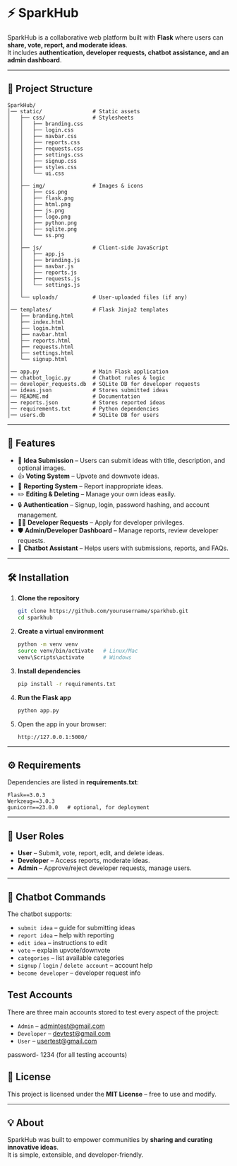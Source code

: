 # ⚡ SparkHub

SparkHub is a collaborative web platform built with **Flask** where users can **share, vote, report, and moderate ideas**.  
It includes **authentication, developer requests, chatbot assistance, and an admin dashboard**.

---

## 📂 Project Structure

```
SparkHub/
│── static/                # Static assets
│   ├── css/               # Stylesheets
│   │   ├── branding.css
│   │   ├── login.css
│   │   ├── navbar.css
│   │   ├── reports.css
│   │   ├── requests.css
│   │   ├── settings.css
│   │   ├── signup.css
│   │   ├── styles.css
│   │   └── ui.css
│   │
│   ├── img/               # Images & icons
│   │   ├── css.png
│   │   ├── flask.png
│   │   ├── html.png
│   │   ├── js.png
│   │   ├── logo.png
│   │   ├── python.png
│   │   ├── sqlite.png
│   │   └── ss.png
│   │
│   ├── js/                # Client-side JavaScript
│   │   ├── app.js
│   │   ├── branding.js
│   │   ├── navbar.js
│   │   ├── reports.js
│   │   ├── requests.js
│   │   └── settings.js
│   │
│   └── uploads/           # User-uploaded files (if any)
│
│── templates/             # Flask Jinja2 templates
│   ├── branding.html
│   ├── index.html
│   ├── login.html
│   ├── navbar.html
│   ├── reports.html
│   ├── requests.html
│   ├── settings.html
│   └── signup.html
│
│── app.py                 # Main Flask application
│── chatbot_logic.py       # Chatbot rules & logic
│── developer_requests.db  # SQLite DB for developer requests
│── ideas.json             # Stores submitted ideas
│── README.md              # Documentation
│── reports.json           # Stores reported ideas
│── requirements.txt       # Python dependencies
│── users.db               # SQLite DB for users
```

---

## 🚀 Features

- 📝 **Idea Submission** – Users can submit ideas with title, description, and optional images.  
- 👍 **Voting System** – Upvote and downvote ideas.  
- 🚩 **Reporting System** – Report inappropriate ideas.  
- ✏️ **Editing & Deleting** – Manage your own ideas easily.  
- 🔒 **Authentication** – Signup, login, password hashing, and account management.  
- 👨‍💻 **Developer Requests** – Apply for developer privileges.  
- 🛡 **Admin/Developer Dashboard** – Manage reports, review developer requests.  
- 🤖 **Chatbot Assistant** – Helps users with submissions, reports, and FAQs.  

---

## 🛠 Installation

1. **Clone the repository**
   ```bash
   git clone https://github.com/yourusername/sparkhub.git
   cd sparkhub
   ```

2. **Create a virtual environment**
   ```bash
   python -m venv venv
   source venv/bin/activate   # Linux/Mac
   venv\Scripts\activate      # Windows
   ```

3. **Install dependencies**
   ```bash
   pip install -r requirements.txt
   ```

4. **Run the Flask app**
   ```bash
   python app.py
   ```

5. Open the app in your browser:
   ```
   http://127.0.0.1:5000/
   ```

---

## ⚙️ Requirements

Dependencies are listed in **requirements.txt**:

```
Flask==3.0.3
Werkzeug==3.0.3
gunicorn==23.0.0   # optional, for deployment
```

---

## 🔐 User Roles

- **User** – Submit, vote, report, edit, and delete ideas.  
- **Developer** – Access reports, moderate ideas.  
- **Admin** – Approve/reject developer requests, manage users.  

---

## 🤖 Chatbot Commands

The chatbot supports:
- `submit idea` – guide for submitting ideas  
- `report idea` – help with reporting  
- `edit idea` – instructions to edit  
- `vote` – explain upvote/downvote  
- `categories` – list available categories  
- `signup` / `login` / `delete account` – account help  
- `become developer` – developer request info  

## Test Accounts

There are three main accounts stored to test every aspect of the project:
- `Admin` – admintest@gmail.com  
- `Developer` – devtest@gmail.com  
- `User` – usertest@gmail.com

password- 1234 (for all testing accounts)


## 📜 License

This project is licensed under the **MIT License** – free to use and modify.

---

## 💡 About

SparkHub was built to empower communities by **sharing and curating innovative ideas**.  
It is simple, extensible, and developer-friendly.
